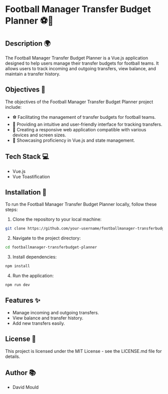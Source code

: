 # Football Manager Transfer Budget Planner ⚽💼

## Description 🌍

The Football Manager Transfer Budget Planner is a Vue.js application designed to help users manage their transfer budgets for football teams. It allows users to track incoming and outgoing transfers, view balance, and maintain a transfer history.

## Objectives 🎯

The objectives of the Football Manager Transfer Budget Planner project include:

- ⚽ Facilitating the management of transfer budgets for football teams.
- 💼 Providing an intuitive and user-friendly interface for tracking transfers.
- 📱 Creating a responsive web application compatible with various devices and screen sizes.
- 🚀 Showcasing proficiency in Vue.js and state management.

## Tech Stack 💻

- Vue.js
- Vue Toastification

## Installation 🔧

To run the Football Manager Transfer Budget Planner locally, follow these steps:

1. Clone the repository to your local machine:

```bash
git clone https://github.com/your-username/footballmanager-transferbudget-planner.git
```

2. Navigate to the project directory:

```bash
cd footballmanager-transferbudget-planner
```

3. Install dependencies:

```bash
npm install
```

4. Run the application:

```bash
npm run dev
```

## Features ✨

- Manage incoming and outgoing transfers.
- View balance and transfer history.
- Add new transfers easily.

## License 📝

This project is licensed under the MIT License - see the LICENSE.md file for details.

## Author 📚

- David Mould
